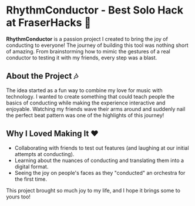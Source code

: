 # RhythmConductor - Best Solo Hack at FraserHacks 🎼

**RhythmConductor** is a passion project I created to bring the joy of conducting to everyone! The journey of building this tool was nothing short of amazing. From brainstorming how to mimic the gestures of a real conductor to testing it with my friends, every step was a blast.

## About the Project 🎶

The idea started as a fun way to combine my love for music with technology. I wanted to create something that could teach people the basics of conducting while making the experience interactive and enjoyable. Watching my friends wave their arms around and suddenly nail the perfect beat pattern was one of the highlights of this journey!

## Why I Loved Making It ❤️

- Collaborating with friends to test out features (and laughing at our initial attempts at conducting).
- Learning about the nuances of conducting and translating them into a digital format.
- Seeing the joy on people's faces as they "conducted" an orchestra for the first time.

This project brought so much joy to my life, and I hope it brings some to yours too!
